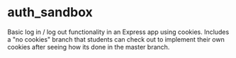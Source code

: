# auth_sandbox

Basic log in / log out functionality in an Express app using cookies.
Includes a "no cookies" branch that students can check out to implement their own cookies
after seeing how its done in the master branch.
